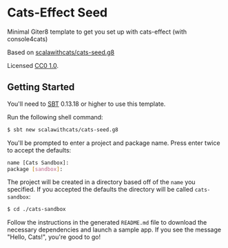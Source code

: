 # Cats-Effect Seed

Minimal Giter8 template to get you set up with cats-effect (with console4cats)

Based on [scalawithcats/cats-seed.g8][origin]

Licensed [CC0 1.0][license].

## Getting Started

You'll need to [SBT][sbt] 0.13.18 or higher to use this template.

Run the following shell command:

~~~bash
$ sbt new scalawithcats/cats-seed.g8
~~~

You'll be prompted to enter a project and package name.
Press enter twice to accept the defaults:

~~~bash
name [Cats Sandbox]:
package [sandbox]:
~~~

The project will be created in a directory
based off of the `name` you specified.
If you accepted the defaults
the directory will be called `cats-sandbox`:

~~~bash
$ cd ./cats-sandbox
~~~

Follow the instructions in the generated `README.md` file
to download the necessary dependencies and launch a sample app.
If you see the message "Hello, Cats!", you're good to go!

[origin]: https://github.com/scalawithcats/cats-seed.g8
[license]: https://creativecommons.org/publicdomain/zero/1.0/
[sbt]: http://scala-sbt.org
